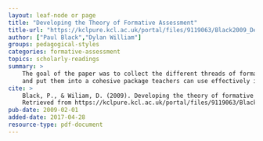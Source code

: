 ```yaml
---
layout: leaf-node or page
title: "Developing the Theory of Formative Assessment"
title-url: "https://kclpure.kcl.ac.uk/portal/files/9119063/Black2009_Developing_the_theory_of_formative_assessment.pdf"
author: ["Paul Black","Dylan William"]
groups: pedagogical-styles
categories: formative-assessment
topics: scholarly-readings
summary: >
    The goal of the paper was to collect the different threads of formative assessment
    and put them into a cohesive package teachers can use effectively in the classroom.
cite: >
    Black, P., & Wiliam, D. (2009). Developing the theory of formative assessment. Educational Assessment, Evaluation and Accountability (formerly: Journal of Personnel Evaluation in Education), 21(1), 5.
    Retrieved from https://kclpure.kcl.ac.uk/portal/files/9119063/Black2009_Developing_the_theory_of_formative_assessment.pdf
pub-date: 2009-02-01
added-date: 2017-04-28
resource-type: pdf-document
---
```


